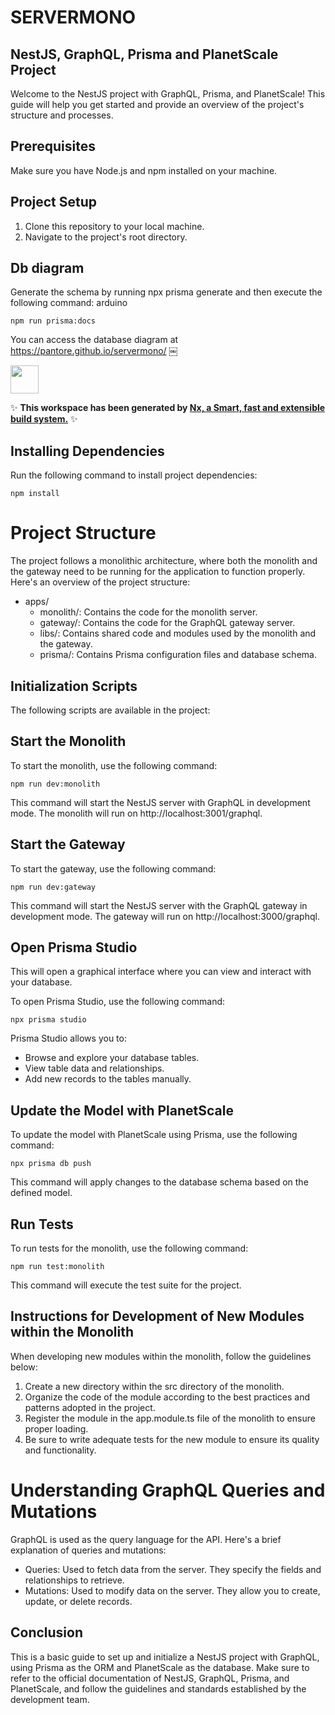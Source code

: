 # SERVERMONO

## NestJS, GraphQL, Prisma and PlanetScale Project

Welcome to the NestJS project with GraphQL, Prisma, and PlanetScale! This guide will help you get started and provide an overview of the project's structure and processes.

## Prerequisites

Make sure you have Node.js and npm installed on your machine.


## Project Setup 

1. Clone this repository to your local machine.
2. Navigate to the project's root directory.

## Db diagram

Generate the schema by running npx prisma generate and then execute the following command:
arduino

```
npm run prisma:docs
```

You can access the database diagram at https://pantore.github.io/servermono/
￼

<a alt="Nx logo" href="https://nx.dev" target="_blank" rel="noreferrer"><img src="https://raw.githubusercontent.com/nrwl/nx/master/images/nx-logo.png" width="45"></a>

✨ **This workspace has been generated by [Nx, a Smart, fast and extensible build system.](https://nx.dev)** ✨

## Installing Dependencies

Run the following command to install project dependencies:

```
npm install
```

# Project Structure

The project follows a monolithic architecture, where both the monolith and the gateway need to be running for the application to function properly. Here's an overview of the project structure:

- apps/
  - monolith/: Contains the code for the monolith server.
  - gateway/: Contains the code for the GraphQL gateway server.
  - libs/: Contains shared code and modules used by the monolith and the gateway.
  - prisma/: Contains Prisma configuration files and database schema.

## Initialization Scripts

The following scripts are available in the project:

## Start the Monolith

To start the monolith, use the following command:

```
npm run dev:monolith
```

This command will start the NestJS server with GraphQL in development mode. The monolith will run on http://localhost:3001/graphql.

## Start the Gateway

To start the gateway, use the following command:

```
npm run dev:gateway
```

This command will start the NestJS server with the GraphQL gateway in development mode. The gateway will run on http://localhost:3000/graphql.

## Open Prisma Studio

This will open a graphical interface where you can view and interact with your database.

To open Prisma Studio, use the following command:

```
npx prisma studio
```

Prisma Studio allows you to:

- Browse and explore your database tables.
- View table data and relationships.
- Add new records to the tables manually.


## Update the Model with PlanetScale

To update the model with PlanetScale using Prisma, use the following command:

```
npx prisma db push
```

This command will apply changes to the database schema based on the defined model.

## Run Tests

To run tests for the monolith, use the following command:

```
npm run test:monolith
```

This command will execute the test suite for the project.

## Instructions for Development of New Modules within the Monolith
When developing new modules within the monolith, follow the guidelines below:

1. Create a new directory within the src directory of the monolith.
2. Organize the code of the module according to the best practices and patterns adopted in the project.
3. Register the module in the app.module.ts file of the monolith to ensure proper loading.
4. Be sure to write adequate tests for the new module to ensure its quality and functionality.

# Understanding GraphQL Queries and Mutations

GraphQL is used as the query language for the API. Here's a brief explanation of queries and mutations:

- Queries: Used to fetch data from the server. They specify the fields and relationships to retrieve.
- Mutations: Used to modify data on the server. They allow you to create, update, or delete records.


## Conclusion

This is a basic guide to set up and initialize a NestJS project with GraphQL, using Prisma as the ORM and PlanetScale as the database. Make sure to refer to the official documentation of NestJS, GraphQL, Prisma, and PlanetScale, and follow the guidelines and standards established by the development team.
